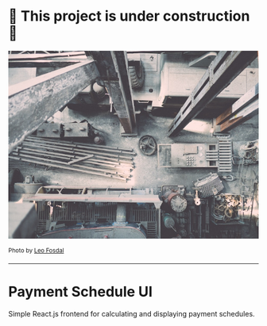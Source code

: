 # :construction_worker: This project is under construction :construction:

![Under construction](.github/images/under-construction.jpg)

<sup>Photo by [Leo Fosdal](https://unsplash.com/@fozzie)</sup>

---

# Payment Schedule UI

Simple React.js frontend for calculating and displaying payment schedules.


